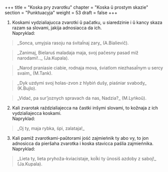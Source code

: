 +++
title = "Koska pry zvarotku"
chapter = "Koska ŭ prostym skazie"
section = "Punktuacyja"
weight = 53
draft = false
+++

1. Koskami vydzialiajucca zvarotki ŭ pačatku, u siaredzinie i ŭ kancy skaza razam sa slovami, jakija adnosiacca da ich.
<br>Napryklad:
<blockquote>_Sonca, umyjsia rasoju na śvitaĺnaj zary_ (A.Bialievič).</blockquote>
<blockquote>_Zanimaj, Bielaruś maladaja maja, svoj pačesny pasad miž narodami!.._ (Ja.Kupala).</blockquote>
<blockquote>_Narod praniasie ciabie, rodnaja mova, śviatlom niezhasaĺnym u sercy svaim_ (M.Tank).</blockquote>
<blockquote>_Dyk uzdymi svoj holas-zvon z hlybiń dušy, piaśniar svabody_ (K.Bujlo).</blockquote>
<blockquote>_Vidać, pa sur’joznych spravach da nas, Nadzia?_ (M.Lyńkoŭ).</blockquote>

2. Kali zvarotak raździaliajecca na častki inšymi slovami, to kožnaja z ich vydzialiajecca koskami.
<br>Napryklad:
<blockquote>_Oj ty, maja rybka, śpi, zalataja!_</blockquote> 

3. Kali pamiž zvarotkami-paŭtorami jość zajmieńnik ty abo vy, to jon adnosicca da pieršaha zvarotka i koska stavicca paślia zajmieńnika.
<br>Napryklad:
<blockquote>_Lieta ty, lieta pryhoža-kviacistaje, koĺki ty ŭnosiš azdoby z saboj!_ (Ja.Kupala).</blockquote>